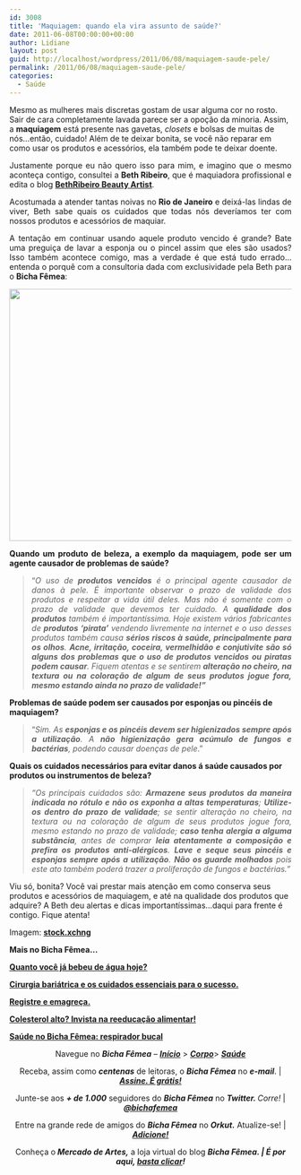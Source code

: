 ```yaml
---
id: 3008
title: 'Maquiagem: quando ela vira assunto de saúde?'
date: 2011-06-08T00:00:00+00:00
author: Lidiane
layout: post
guid: http://localhost/wordpress/2011/06/08/maquiagem-saude-pele/
permalink: /2011/06/08/maquiagem-saude-pele/
categories:
  - Saúde
---
```

Mesmo as mulheres mais discretas gostam de usar alguma cor no rosto. Sair de cara completamente lavada parece ser a opoção da minoria. Assim, a **maquiagem** está presente nas gavetas, _closets_ e bolsas de muitas de nós…então, cuidado! Além de te deixar bonita, se você não reparar em como usar os produtos e acessórios, ela também pode te deixar doente.

<p style="text-align: justify;">
  Justamente porque eu não quero isso para mim, e imagino que o mesmo aconteça contigo, consultei a <strong>Beth Ribeiro</strong>, que é maquiadora profissional e edita o blog <strong><a href="http://blog.bethribeiro.com.br/" target="_blank">BethRibeiro Beauty Artist</a></strong>.
</p>

<p style="text-align: justify;">
  <!--more-->
</p>

<p style="text-align: justify;">
  Acostumada a atender tantas noivas no <strong>Rio de Janeiro</strong> e deixá-las lindas de viver, Beth sabe quais os cuidados que todas nós deveríamos ter com nossos produtos e acessórios de maquiar.
</p>

<p style="text-align: justify;">
  A tentação em continuar usando aquele produto vencido é grande? Bate uma preguiça de lavar a esponja ou o pincel assim que eles são usados? Isso também acontece comigo, mas a verdade é que está tudo errado… entenda o porquê com a consultoria dada com exclusividade pela Beth para o <strong>Bicha Fêmea</strong>:
</p>

<p style="text-align: center;">
  <a href="http://www.trololodemulher.com.br/blog/wp-content/uploads/2011/06/maquiagem-saude-da-pele.jpg"><img class="alignnone size-full wp-image-6497" title="maquiagem saúde da pele" src="http://www.trololodemulher.com.br/blog/wp-content/uploads/2011/06/maquiagem-saude-da-pele.jpg" alt="" width="600" height="450" /></a>
</p>

<p style="text-align: justify;">
  <strong>Quando um produto de beleza, a exemplo da maquiagem, pode ser um agente causador de problemas de saúde?</strong>
</p>

> <p style="text-align: justify;">
>   “<em>O uso de <strong>produtos vencidos</strong> é o principal agente causador de danos à pele. É importante observar o prazo de validade dos produtos e respeitar a vida útil deles. Mas não é somente com o prazo de validade que devemos ter cuidado. A <strong>qualidade dos produtos</strong> também é importantíssima. Hoje existem vários fabricantes de <strong>produtos &#8216;pirata&#8217;</strong> vendendo livremente na internet e o uso desses produtos também causa <strong>sérios riscos à saúde, principalmente para os olhos</strong>. <strong>Acne, irritação, coceira, vermelhidão e conjutivite são só alguns dos problemas que o uso de produtos vencidos ou piratas podem causar</strong>. Fiquem atentas e se sentirem <strong>alteração no cheiro, na textura ou na coloração de algum de seus produtos jogue fora, mesmo estando ainda no prazo de validade!”</strong></em>
> </p>

**Problemas de saúde podem ser causados por esponjas ou pincéis de maquiagem?**

> <p style="text-align: justify;">
>   “<em>Sim. As <strong>esponjas e os pincéis devem ser higienizados sempre após a utilização</strong>. A <strong>não higienização gera acúmulo de fungos e bactérias</strong>, podendo causar doenças de pele</em>.”
> </p>

**Quais os cuidados necessários para evitar danos á saúde causados por produtos ou instrumentos de beleza?**

> <p style="text-align: justify;">
>   <em>“Os principais cuidados são: <strong>Armazene seus produtos da maneira indicada no rótulo e não os exponha a altas temperaturas</strong>; <strong>Utilize-os dentro do prazo de validade</strong>; se sentir alteração no cheiro, na textura ou na coloração de algum de seus produtos jogue fora, mesmo estando no prazo de validade; <strong>caso tenha alergia a alguma substância</strong>, antes de comprar <strong>leia atentamente a composição e prefira os produtos anti-alérgicos</strong>. <strong>Lave e seque seus pincéis e esponjas sempre após a utilização</strong>. <strong>Não os guarde molhados</strong> pois este ato também poderá trazer a proliferação de fungos e bactérias.”</em>
> </p>

Viu só, bonita? Você vai prestar mais atenção em como conserva seus produtos e acessórios de maquiagem, e até na qualidade dos produtos que adquire? A Beth deu alertas e dicas importantíssimas…daqui para frente é contigo. Fique atenta!

Imagem: **<a href="http://www.sxc.hu/" target="_blank">stock.xchng</a>**

**Mais no Bicha Fêmea…**

**[Quanto você já bebeu de água hoje?](http://www.trololodemulher.com.br/2011/06/03/agua-saude-2/)**

**[Cirurgia bariátrica e os cuidados essenciais para o sucesso.](http://www.trololodemulher.com.br/2011/03/18/cirurgia-bariatrica/)**

**[Registre e emagreça.](http://www.trololodemulher.com.br/2011/03/11/registre-e-emagreca/)**

**[Colesterol alto? Invista na reeducação alimentar!](http://www.trololodemulher.com.br/2010/12/03/reeducacao-alimentar/)**

**[Saúde no Bicha Fêmea: respirador bucal](http://www.trololodemulher.com.br/2010/08/18/saude-respirador-bucal/)**

<p style="text-align: center;">
  Navegue no <strong><em>Bicha Fêmea</em></strong> – <strong><em><a href="http://www.trololodemulher.com.br/">Início</a></em></strong> > <a href="http://www.trololodemulher.com.br/corpo/"><strong><em>Corpo</em></strong></a>> <strong><em><a href="http://www.trololodemulher.com.br/category/do-corpo/saude/">Saúde</a></em></strong>
</p>

<p style="text-align: center;">
  Receba, assim como <strong><em>centenas</em></strong> de leitoras, o <strong><em>Bicha Fêmea</em></strong> no <strong><em>e-mail</em></strong>. | <strong><em><a href="http://feedburner.google.com/fb/a/mailverify?uri=blogbichafemea&loc=pt_BR">Assine. É grátis!</a></em></strong>
</p>

<p style="text-align: center;">
  Junte-se aos <strong><em>+ de 1.000</em></strong> seguidores do <strong><em>Bicha Fêmea</em></strong> no <em><strong>Twitter. </strong>Corre!</em> | <strong><em><a href="http://twitter.com/bichafemea">@bichafemea</a></em></strong>
</p>

<p style="text-align: center;">
  Entre na grande rede de amigos do <strong><em>Bicha Fêmea</em></strong> no <strong><em>Orkut.</em></strong> Atualize-se! | <strong><em><a href="http://www.orkut.com.br/Main#Profile?uid=5161612886294499900">Adicione!</a></em></strong>
</p>

<p style="text-align: center;">
  Conheça o<strong><em> Mercado de Artes,</em></strong> a loja virtual do blog <strong><em>Bicha Fêmea. | É por aqui, </em></strong><a href="http://www.trololodemulher.com.br/loja/"><strong><em>basta clicar</em></strong></a><strong><em>!</em></strong>
</p>